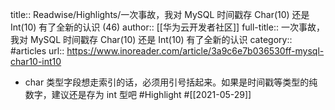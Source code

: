 title:: Readwise/Highlights/一次事故，我对 MySQL 时间戳存 Char(10) 还是 Int(10) 有了全新的认识 (46)
author:: [[华为云开发者社区]]
full-title:: 一次事故，我对 MySQL 时间戳存 Char(10) 还是 Int(10) 有了全新的认识
category:: #articles
url:: https://www.inoreader.com/article/3a9c6e7b036530ff-mysql-char10-int10

- char 类型字段想走索引的话，必须用引号括起来。如果是时间戳等类型的纯数字，建议还是存为 int 型吧 #Highlight #[[2021-05-29]]